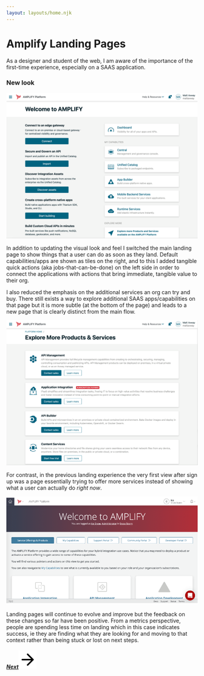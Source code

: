 ```yaml
---
layout: layouts/home.njk
---
```

# Amplify Landing Pages


As a designer and student of the web, I am aware of the importance of the first-time experience, especially on a SAAS application.  


### New look

![updated landing pages](/img/welcome1.png)

In addition to updating the visual look and feel I switched the main landing page to show things that a user can do as soon as they land. Default capabilities/apps are shown as tiles on the right, and to this I added tangible quick actions (aka jobs-that-can-be-done) on the left side in order to connect the applications with actions that bring immediate, tangible value to their org.

I also reduced the emphasis on the additional services an org can try and buy. There still exists a way to explore additional SAAS apps/capabilities on that page but it is more subtle (at the bottom of the page) and leads to a new page that is clearly distinct from the main flow.

![updated landing pages](/img/welcome2.png#bordered)

For contrast, in the previous landing experience the very first view after sign up was a page essentially trying to offer more services instead of showing what a user can actually do *right now*.

![updated landing pages](/img/previous-lp.png#bordered)

Landing pages will continue to evolve and improve but the feedback on these changes so far have been positive. From a metrics perspective, people are spending less time on landing which in this case indicates success, ie they are finding what they are looking for and moving to that context rather than being stuck or lost on next steps.

<h5 class="right"><a href="/banking">Next<img class="bottom" src="/img/arrow-right.svg"></a></h5>